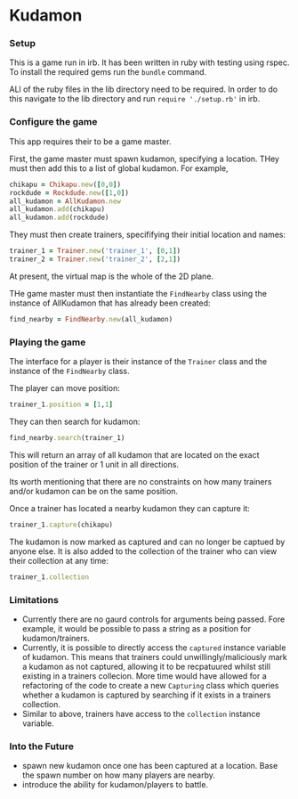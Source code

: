 # Kudamon

### Setup

This is a game run in irb. It has been written in ruby with testing using rspec. To install the required gems run the `bundle` command. 

ALl of the ruby files in the lib directory need to be required. In order to do this navigate to the lib directory and run `require './setup.rb'` in irb.

### Configure the game

This app requires their to be a game master. 

First, the game master must spawn kudamon, specifying a location. THey must then add this to a list of global kudamon. For example,

```ruby
chikapu = Chikapu.new([0,0])
rockdude = Rockdude.new([1,0])
all_kudamon = AllKudamon.new
all_kudamon.add(chikapu)
all_kudamon.add(rockdude)
```

They must then create trainers, specififying their initial location and names:

```ruby
trainer_1 = Trainer.new('trainer_1', [0,1])
trainer_2 = Trainer.new('trainer_2', [2,1])
```

At present, the virtual map is the whole of the 2D plane.

THe game master must then instantiate the `FindNearby` class using the instance of AllKudamon that has already been created:

```ruby
find_nearby = FindNearby.new(all_kudamon)
```

### Playing the game

The interface for a player is their instance of the `Trainer` class and the instance of the `FindNearby` class.

The player can move position:

```ruby
trainer_1.position = [1,1]
```

They can then search for kudamon:

```ruby
find_nearby.search(trainer_1)
```

This will return an array of all kudamon that are located on the exact position of the trainer or 1 unit in all directions.

Its worth mentioning that there are no constraints on how many trainers and/or kudamon can be on the same position. 

Once a trainer has located a nearby kudamon they can capture it:

```ruby
trainer_1.capture(chikapu)
```

The kudamon is now marked as captured and can no longer be captued by anyone else. It is also added to the collection of the trainer who can view their collection at any time:

```ruby
trainer_1.collection
```

### Limitations

- Currently there are no gaurd controls for arguments being passed. Fore example, it would be possible to pass a string as a position for kudamon/trainers.
- Currently, it is possible to directly access the `captured` instance variable of kudamon. This means that trainers could unwillingly/maliciously mark a kudamon as not captured, allowing it to be recpatuured whilst still existing in a trainers collecion. More time would have allowed for a refactoring of the code to create a new `Capturing` class which queries whether a kudamon is captured by searching if it exists in a trainers collection.
- Similar to above, trainers have access to the `collection` instance variable.

### Into the Future

- spawn new kudamon once one has been captured at a location. Base the spawn number on how many players are nearby.
- introduce the ability for kudamon/players to battle.




